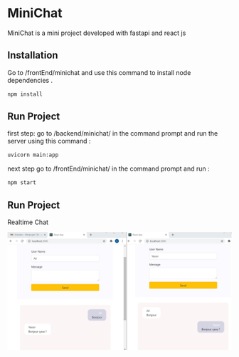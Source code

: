 
# MiniChat

MiniChat is a mini project developed with fastapi and react js

## Installation

Go to /frontEnd/minichat and use this command to install node dependencies .

```bash
npm install 
```

## Run Project

first step: go to /backend/minichat/ in the command prompt and run the server using this command :

```bash
uvicorn main:app
```
next step go to /frontEnd/minichat/ in the command prompt and run :

```bash
npm start
```
## Run Project

Realtime Chat 

![Mini Chat](https://github.com/Ali-dev37/MiniChat/blob/develop/Capture.JPG)

